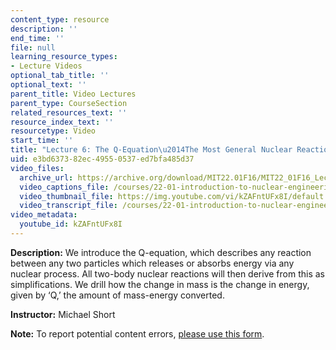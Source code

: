 ```yaml
---
content_type: resource
description: ''
end_time: ''
file: null
learning_resource_types:
- Lecture Videos
optional_tab_title: ''
optional_text: ''
parent_title: Video Lectures
parent_type: CourseSection
related_resources_text: ''
resource_index_text: ''
resourcetype: Video
start_time: ''
title: "Lecture 6: The Q-Equation\u2014The Most General Nuclear Reaction"
uid: e3bd6373-82ec-4955-0537-ed7bfa485d37
video_files:
  archive_url: https://archive.org/download/MIT22.01F16/MIT22_01F16_Lec06_300k.mp4
  video_captions_file: /courses/22-01-introduction-to-nuclear-engineering-and-ionizing-radiation-fall-2016/85c0ae6ca6ef56089897fc1f548e7f20_kZAFntUFx8I.vtt
  video_thumbnail_file: https://img.youtube.com/vi/kZAFntUFx8I/default.jpg
  video_transcript_file: /courses/22-01-introduction-to-nuclear-engineering-and-ionizing-radiation-fall-2016/2f219c372636c9a434b88ed700482246_kZAFntUFx8I.pdf
video_metadata:
  youtube_id: kZAFntUFx8I
---
```


**Description:** We introduce the Q-equation, which describes any reaction between any two particles which releases or absorbs energy via any nuclear process. All two-body nuclear reactions will then derive from this as simplifications. We drill how the change in mass is the change in energy, given by ‘Q,’ the amount of mass-energy converted.

**Instructor:** Michael Short

**Note:** To report potential content errors, [please use this form](https://forms.gle/8B2zcUvfCtgJdTdE7).